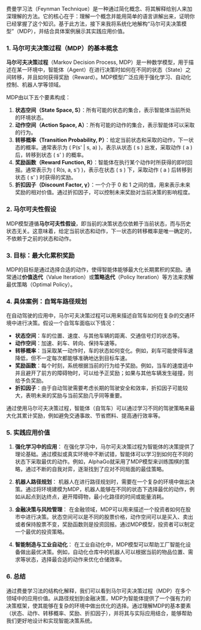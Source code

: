 费曼学习法（Feynman Technique）是一种通过简化概念、将其解释给别人来加深理解的方法。它的核心在于：理解一个概念并能用简单的语言讲解出来，证明你已经掌握了这个知识。基于此方法，接下来我将系统化地解构“马尔可夫决策模型”（MDP），并结合具体案例展示其实践应用价值。

### 1. 马尔可夫决策过程（MDP）的基本概念
**马尔可夫决策过程**（Markov Decision Process, MDP）是一种数学模型，用于描述在某一环境中，智能体（Agent）在进行决策时如何在不同的状态（State）之间转移，并且如何获得奖励（Reward）。MDP模型广泛应用于强化学习、自动化控制、机器人学等领域。

MDP由以下五个要素构成：
1. **状态空间（State Space, S）**：所有可能的状态的集合，表示智能体当前所处的环境状态。
2. **动作空间（Action Space, A）**：所有可能的动作的集合，表示智能体可以采取的行为。
3. **转移概率（Transition Probability, P）**：给定当前状态和采取的动作，下一状态的概率。通常表示为 \( P(s' | s, a) \)，表示从状态 \( s \) 出发，采取动作 \( a \) 后，转移到状态 \( s' \) 的概率。
4. **奖励函数（Reward Function, R）**：智能体在执行某个动作时所获得的即时回报。通常表示为 \( R(s, a, s') \)，表示在状态 \( s \) 下，采取动作 \( a \) 后转移到状态 \( s' \) 时获得的奖励。
5. **折扣因子（Discount Factor, γ）**：一个介于 0 和 1 之间的值，用来表示未来奖励的相对价值。通过折扣因子，可以控制未来奖励对当前决策的影响程度。

### 2. 马尔可夫性假设
MDP模型遵循**马尔可夫性假设**，即当前的决策状态仅依赖于当前状态，而与历史状态无关。这意味着，给定当前状态和动作，下一状态的转移概率是唯一确定的，不依赖于之前的状态和动作。

### 3. 目标：最大化累积奖励
MDP的目标是通过选择合适的动作，使得智能体能够最大化长期累积的奖励。通常通过**价值迭代**（Value Iteration）或**策略迭代**（Policy Iteration）等方法来求解最优策略（Optimal Policy）。

### 4. 具体案例：自驾车路径规划
在自动驾驶的应用中，马尔可夫决策过程可以用来描述自驾车如何在复杂的交通环境中进行决策。假设一个自驾车面临以下情况：
- **状态空间**：车的位置、速度、与其他车辆的距离、交通信号灯的状态等。
- **动作空间**：加速、刹车、转向、保持车速等。
- **转移概率**：当采取某一动作时，车的状态如何变化。例如，刹车可能使得车速降低，但不一定每次都能够准确地达到目标车速。
- **奖励函数**：每个时刻，系统根据当前的行为给予奖励。例如，当车的速度适中并且避开了前方的障碍物时，可以给予正奖励；如果与其他车辆发生碰撞，则给予负奖励。
- **折扣因子**：由于自动驾驶需要考虑长期的驾驶安全和效率，折扣因子可能较大，表明未来的奖励与当前奖励几乎同等重要。

通过使用马尔可夫决策过程，智能体（自驾车）可以通过学习不同的驾驶策略来最大化其累计奖励，例如避免交通事故、节省燃料、提高通行效率等。

### 5. 实践应用价值
1. **强化学习中的应用**：
   在强化学习中，马尔可夫决策过程为智能体的决策提供了理论基础。通过模拟或真实环境中不断试错，智能体可以学习到如何在不同的状态下采取最优的动作。例如，AlphaGo就采用了MDP模型来训练围棋的策略，通过不断的自我对弈，逐渐找到了应对不同局面的最佳策略。

2. **机器人路径规划**：
   机器人在进行路径规划时，需要在一个复杂的环境中做出决策。通过将环境建模为MDP，机器人能够在不同的状态下选择最优的动作，例如从起点到达终点，避开障碍物，最小化路径的时间或能量消耗。

3. **金融决策与风险管理**：
   在金融领域，MDP可以用来描述一个投资者如何在股市中进行决策。状态空间可以是不同的股票价格，动作空间可以是买入、卖出或者保持股票不变，奖励函数则是投资回报。通过MDP模型，投资者可以制定一个最优的投资策略。

4. **智能制造与工业自动化**：
   在工业自动化中，MDP模型可以帮助工厂智能化设备做出最优决策。例如，自动化仓库中的机器人可以根据当前的物品位置、需求等状态，选择最合适的动作来优化仓储效率。

### 6. 总结
通过费曼学习法的结构化解释，我们可以看到马尔可夫决策过程（MDP）在多个领域中的应用价值。从路径规划到金融决策，MDP为智能体提供了一个强有力的决策框架，使其能够在复杂的环境中做出优化的选择。通过理解MDP的基本要素（状态、动作、转移概率、奖励、折扣因子），并将其与实际应用结合，能够帮助我们更好地设计和实现智能决策系统。